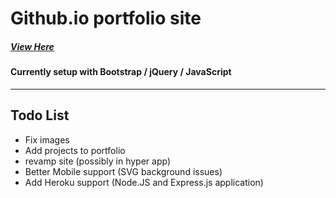 # Github.io portfolio site
##### [View Here](https://caprado.github.io)
#### Currently setup with Bootstrap / jQuery / JavaScript
---
## Todo List
* Fix images
* Add projects to portfolio
* revamp site (possibly in hyper app)
* Better Mobile support (SVG background issues)
* Add Heroku support (Node.JS and Express.js application)  